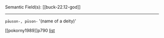 Semantic Field(s):
[[buck-22.12-god]]

---

`pāuson-, pūson-`
'(name of a deity)'

[[pokorny1989]]p790
[list](https://lrc.la.utexas.edu/lex/master#P3678)